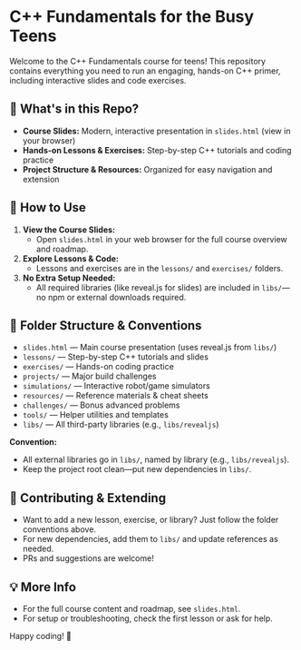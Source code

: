 # C++ Fundamentals for the Busy Teens

Welcome to the C++ Fundamentals course for teens! This repository contains everything you need to run an engaging, hands-on C++ primer, including interactive slides and code exercises.

## 🚀 What's in this Repo?

- **Course Slides:** Modern, interactive presentation in `slides.html` (view in your browser)
- **Hands-on Lessons & Exercises:** Step-by-step C++ tutorials and coding practice
- **Project Structure & Resources:** Organized for easy navigation and extension

## 📖 How to Use

1. **View the Course Slides:**
   - Open `slides.html` in your web browser for the full course overview and roadmap.
2. **Explore Lessons & Code:**
   - Lessons and exercises are in the `lessons/` and `exercises/` folders.
3. **No Extra Setup Needed:**
   - All required libraries (like reveal.js for slides) are included in `libs/`—no npm or external downloads required.

## 📁 Folder Structure & Conventions

- `slides.html` — Main course presentation (uses reveal.js from `libs/`)
- `lessons/` — Step-by-step C++ tutorials and slides
- `exercises/` — Hands-on coding practice
- `projects/` — Major build challenges
- `simulations/` — Interactive robot/game simulators
- `resources/` — Reference materials & cheat sheets
- `challenges/` — Bonus advanced problems
- `tools/` — Helper utilities and templates
- `libs/` — All third-party libraries (e.g., `libs/revealjs`)

**Convention:**

- All external libraries go in `libs/`, named by library (e.g., `libs/revealjs`).
- Keep the project root clean—put new dependencies in `libs/`.

## 🤝 Contributing & Extending

- Want to add a new lesson, exercise, or library? Just follow the folder conventions above.
- For new dependencies, add them to `libs/` and update references as needed.
- PRs and suggestions are welcome!

## 💡 More Info

- For the full course content and roadmap, see `slides.html`.
- For setup or troubleshooting, check the first lesson or ask for help.

Happy coding! 🚀
